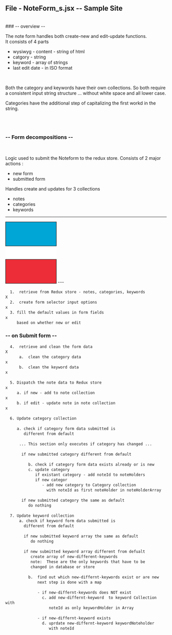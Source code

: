 

##  File - NoteForm_s.jsx -- Sample Site
<br>
###  -- overview --


The note form handles both create-new and edit-update functions.
<br>
It consists of 4 parts

- wysiwyg - content -  string of html
- catgory - string
- keyword - array of strings
- last edit date - in ISO format

<br>

Both the category and keywords have their own collections.
So both require a consistent input string structure ...
without white space and all lower case.  

Categories have the additional step of capitalizing 
the first workd in the string.


<br><br>

###  -- Form decompositions --
<br>

Logic used to submit the Noteform to the redux store.
Consists of 2 major actions :  
- new form
- submitted form

Handles create and updates for 3 collections
- notes
- categories
- keywords  

---

<img src="elements/test.svg" width="160">
---

      1.  retrieve from Redux store - notes, categories, keywords           X
      2.  create form selector input options                                x
      3. fill the default values in form fields                             x
         based on whether new or edit

###  -- on Submit form --

      4.  retrieve and clean the form data                                  X
          a.  clean the category data                                       x
          b.  clean the keyword data                                        x

      5. Dispatch the note data to Redux store                              x
         a. if new - add to note collection                                 x
         b. if edit - update note in note collection                        x

      6. Update category collection
         
         a. check if category form data submitted is
            different from default

          ... This section only executes if category has changed ...

           if new submitted category different from default
         
              b. check if category form data exists already or is new
              c. update category
                 if existant category - add noteId to noteHolders
                 if new categor 
                    - add new category to Category collection
                      with noteId as first noteHolder in noteHolderArray

           if new submitted category the same as default
              do nothing           

      7. Update keyword collection
          a. check if keyword form data submitted is
            different from default

            if new submitted keyword array the same as default
               do nothing

            if new submitted keyword array different from defualt
               create array of new-different-keywords
               note:  These are the only keywords that have to be
               changed in database or store

              b.  find out which new-differnt-keywords exist or are new
                  next step is done with a map

                  - if new-differnt-keywords does NOT exist
                    c. add new-differnt-keyword  to keyword Collection with
                       noteId as only keywordHolder in Array

                  - if new-differnt-keyword exists 
                    d. uprdate new-differnt-keyword keywordNoteholder
                       with noteId
                
                   
      



